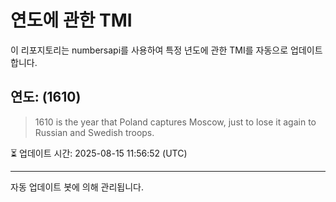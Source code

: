 
# 연도에 관한 TMI

이 리포지토리는 numbersapi를 사용하여 특정 년도에 관한 TMI를 자동으로 업데이트합니다.

## 연도: (1610)
> 1610 is the year that Poland captures Moscow, just to lose it again to Russian and Swedish troops.

⏳ 업데이트 시간: 2025-08-15 11:56:52 (UTC)

---
자동 업데이트 봇에 의해 관리됩니다.
